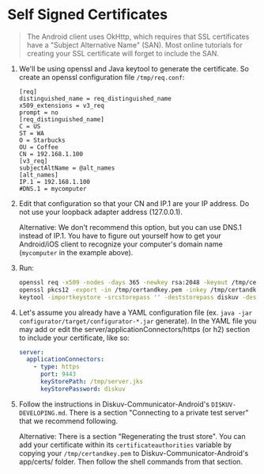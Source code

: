 # Self Signed Certificates

> The Android client uses OkHttp, which requires that SSL certificates have a "Subject Alternative Name" (SAN).
> Most online tutorials for creating your SSL certificate will forget to include the SAN.

1. We'll be using openssl and Java keytool to generate the certificate.
   So create an openssl configuration file `/tmp/req.conf`:

    ```text
    [req]
    distinguished_name = req_distinguished_name
    x509_extensions = v3_req
    prompt = no
    [req_distinguished_name]
    C = US
    ST = WA
    O = Starbucks
    OU = Coffee
    CN = 192.168.1.100
    [v3_req]
    subjectAltName = @alt_names
    [alt_names]
    IP.1 = 192.168.1.100
    #DNS.1 = mycomputer
    ```

2. Edit that configuration so that your CN and IP.1 are your IP address.
   Do not use your loopback adapter address (127.0.0.1).

   Alternative: We don't recommend this option, but you can use DNS.1 instead of IP.1.
   You have to figure out yourself how to get your Android/iOS client to recognize your
   computer's domain name (`mycomputer` in the example above).

3. Run:

   ```bash
   openssl req -x509 -nodes -days 365 -newkey rsa:2048 -keyout /tmp/certandkey.pem -out /tmp/certandkey.pem -config /tmp/req.conf -extensions v3_req
   openssl pkcs12 -export -in /tmp/certandkey.pem -inkey /tmp/certandkey.pem -name local-server -out /tmp/server.p12 -passout pass:
   keytool -importkeystore -srcstorepass '' -deststorepass diskuv -destkeystore /tmp/server.jks -srckeystore /tmp/server.p12 -srcstoretype PKCS12
   ```

4. Let's assume you already have a YAML configuration file (ex.
   `java -jar configurator/target/configurator-*.jar` generate). In the YAML file
   you may add or edit the server/applicationConnectors/https (or h2) section to include your
   certificate, like so:

    ```yaml
    server:
      applicationConnectors:
        - type: https
          port: 9443
          keyStorePath: /tmp/server.jks
          keyStorePassword: diskuv
    ```

5. Follow the instructions in Diskuv-Communicator-Android's
   `DISKUV-DEVELOPING.md`. There is a section "Connecting to a private test server"
   that we recommend following.

   Alternative: There is a section "Regenerating the trust store". You can add your
   certificate within its `certificateauthorities` variable by copying your `/tmp/certandkey.pem`
   to Diskuv-Communicator-Android's app/certs/ folder. Then follow the shell commands
   from that section.
